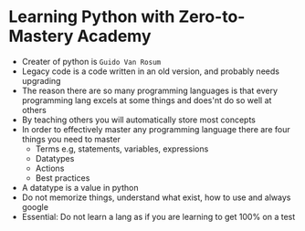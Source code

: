 # Learning Python with Zero-to-Mastery Academy

- Creater of python is `Guido Van Rosum`
- Legacy code is a code written in an old version, and probably needs upgrading
- The reason there are so many programming languages is that every programming lang excels at some things and does'nt do so well at others
- By teaching others you will automatically store most concepts
- In order to effectively master any programming language there are four things you need to master
  - Terms e.g, statements, variables, expressions
  - Datatypes
  - Actions
  - Best practices
- A datatype is a value in python
- Do not memorize things, understand what exist, how to use and always google
- Essential: Do not learn a lang as if you are learning to get 100% on a test
